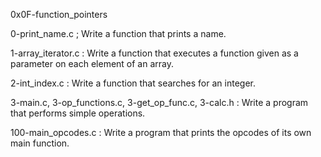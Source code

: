 0x0F-function_pointers


0-print_name.c ; Write a function that prints a name.

1-array_iterator.c : Write a function that executes a function given as a parameter on each element of an array.

 2-int_index.c : Write a function that searches for an integer.

3-main.c, 3-op_functions.c, 3-get_op_func.c, 3-calc.h : Write a program that performs simple operations.


100-main_opcodes.c : Write a program that prints the opcodes of its own main function.
